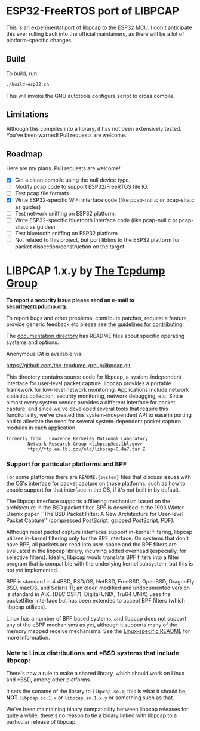# ESP32-FreeRTOS port of LIBPCAP

This is an experimental port of libpcap to the ESP32 MCU.  I don't
anticipate this ever rolling back into the official maintainers, as
there will be a lot of platform-specific changes.

## Build

To build, run

```bash
./build-esp32.sh
```

This will invoke the GNU autotools configure script to cross compile.

## Limitations

Although this compiles into a library, it has not been extensively
tested.  You've been warned!  Pull requests are welcome.

## Roadmap

Here are my plans.  Pull requests are welcome!

- [x] Get a clean compile using the null device type.
- [ ] Modify pcap code to support ESP32/FreeRTOS file IO.
- [ ] Test pcap file formats
- [x] Write ESP32-specific WiFi interface code (like pcap-null.c or pcap-sita.c as guides)
- [ ] Test network sniffing on ESP32 platform.
- [ ] Write ESP32-specific bluetooth interface code (like pcap-null.c or pcap-sita.c as guides)
- [ ] Test bluetooth sniffing on ESP32 platform.
- [ ] Not related to this project, but port libtins to the ESP32 platform for packet dissection/construction on the target

# LIBPCAP 1.x.y by [The Tcpdump Group](https://www.tcpdump.org)

**To report a security issue please send an e-mail to security@tcpdump.org.**

To report bugs and other problems, contribute patches, request a
feature, provide generic feedback etc please see the
[guidelines for contributing](CONTRIBUTING.md).

The [documentation directory](doc/) has README files about specific
operating systems and options.

Anonymous Git is available via:

  https://github.com/the-tcpdump-group/libpcap.git

This directory contains source code for libpcap, a system-independent
interface for user-level packet capture.  libpcap provides a portable
framework for low-level network monitoring.  Applications include
network statistics collection, security monitoring, network debugging,
etc.  Since almost every system vendor provides a different interface
for packet capture, and since we've developed several tools that
require this functionality, we've created this system-independent API
to ease in porting and to alleviate the need for several
system-dependent packet capture modules in each application.

```text
formerly from 	Lawrence Berkeley National Laboratory
		Network Research Group <libpcap@ee.lbl.gov>
		ftp://ftp.ee.lbl.gov/old/libpcap-0.4a7.tar.Z
```

### Support for particular platforms and BPF
For some platforms there are `README.{system}` files that discuss issues
with the OS's interface for packet capture on those platforms, such as
how to enable support for that interface in the OS, if it's not built in
by default.

The libpcap interface supports a filtering mechanism based on the
architecture in the BSD packet filter.  BPF is described in the 1993
Winter Usenix paper ``The BSD Packet Filter: A New Architecture for
User-level Packet Capture''
([compressed PostScript](https://www.tcpdump.org/papers/bpf-usenix93.ps.Z),
[gzipped PostScript](https://www.tcpdump.org/papers/bpf-usenix93.ps.gz),
[PDF](https://www.tcpdump.org/papers/bpf-usenix93.pdf)).

Although most packet capture interfaces support in-kernel filtering,
libpcap utilizes in-kernel filtering only for the BPF interface.
On systems that don't have BPF, all packets are read into user-space
and the BPF filters are evaluated in the libpcap library, incurring
added overhead (especially, for selective filters).  Ideally, libpcap
would translate BPF filters into a filter program that is compatible
with the underlying kernel subsystem, but this is not yet implemented.

BPF is standard in 4.4BSD, BSD/OS, NetBSD, FreeBSD, OpenBSD, DragonFly
BSD, macOS, and Solaris 11; an older, modified and undocumented version
is standard in AIX.  {DEC OSF/1, Digital UNIX, Tru64 UNIX} uses the
packetfilter interface but has been extended to accept BPF filters
(which libpcap utilizes).

Linux has a number of BPF based systems, and libpcap does not support
any of the eBPF mechanisms as yet, although it supports many of the
memory mapped receive mechanisms.
See the [Linux-specific README](doc/README.linux) for more information.

### Note to Linux distributions and *BSD systems that include libpcap:

There's now a rule to make a shared library, which should work on Linux
and *BSD, among other platforms.

It sets the soname of the library to `libpcap.so.1`; this is what it
should be, **NOT** `libpcap.so.1.x` or `libpcap.so.1.x.y` or something such as
that.

We've been maintaining binary compatibility between libpcap releases for
quite a while; there's no reason to tie a binary linked with libpcap to
a particular release of libpcap.
